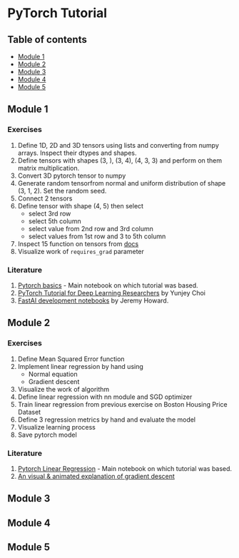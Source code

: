 # PyTorch Tutorial

## Table of contents
- [Module 1](#1)
- [Module 2](#2)
- [Module 3](#3)
- [Module 4](#4)
- [Module 5](#5)

## Module 1 <a name="1"></a>

### Exercises
1. Define 1D, 2D and 3D tensors using lists and converting from numpy arrays. Inspect their dtypes and shapes.
2. Define tensors with shapes (3, ), (3, 4), (4, 3, 3) and perform on them matrix multiplication.
3. Convert 3D pytorch tensor to numpy
4. Generate random tensorfrom normal and uniform distribution of shape (3, 1, 2). Set the random seed.
5. Connect 2 tensors
6. Define tensor with shape (4, 5) then select
    - select 3rd row 
    - select 5th column
    - select value from 2nd row and 3rd column
    - select values from 1st row and 3 to 5th column
7. Inspect 15 function on tensors from [docs](https://pytorch.org/docs/stable/torch.html)
8. Visualize work of `requires_grad` parameter


### Literature
1. [Pytorch basics](https://jovian.ai/aakashns/01-pytorch-basics) - Main notebook on which tutorial was based.
2. [PyTorch Tutorial for Deep Learning Researchers](https://github.com/yunjey/pytorch-tutorial) by Yunjey Choi
3. [FastAI development notebooks](https://github.com/fastai/fastai_dev/tree/master/dev_nb) by Jeremy Howard.

## Module 2 <a name="2"></a>

### Exercises
1. Define Mean Squared Error function
2. Implement linear regression by hand using
    - Normal equation
    - Gradient descent 
3. Visualize the work of algorithm
4. Define linear regression with nn module and SGD optimizer
5. Train linear regression from previous exercise on Boston Housing Price Dataset
6. Define 3 regression metrics by hand and evaluate the model
7. Visualize learning process
8. Save pytorch model

### Literature
1. [Pytorch Linear Regression](https://jovian.ai/aakashns/02-linear-regression) - Main notebook on which tutorial was based.
2. [An visual & animated explanation of gradient descent](https://www.youtube.com/watch?v=IHZwWFHWa-w)

## Module 3 <a name="3"></a>

## Module 4 <a name="4"></a>

## Module 5 <a name="5"></a>


